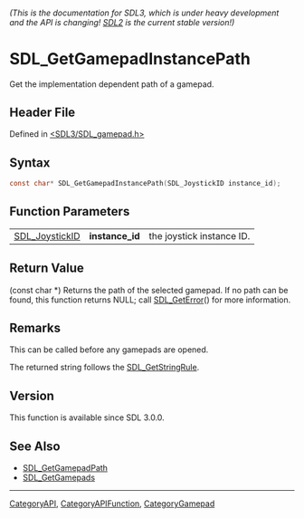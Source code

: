 ###### (This is the documentation for SDL3, which is under heavy development and the API is changing! [SDL2](https://wiki.libsdl.org/SDL2/) is the current stable version!)
# SDL_GetGamepadInstancePath

Get the implementation dependent path of a gamepad.

## Header File

Defined in [<SDL3/SDL_gamepad.h>](https://github.com/libsdl-org/SDL/blob/main/include/SDL3/SDL_gamepad.h)

## Syntax

```c
const char* SDL_GetGamepadInstancePath(SDL_JoystickID instance_id);
```

## Function Parameters

|                                  |                 |                           |
| -------------------------------- | --------------- | ------------------------- |
| [SDL_JoystickID](SDL_JoystickID) | **instance_id** | the joystick instance ID. |

## Return Value

(const char *) Returns the path of the selected gamepad. If no path can be
found, this function returns NULL; call [SDL_GetError](SDL_GetError)() for
more information.

## Remarks

This can be called before any gamepads are opened.

The returned string follows the [SDL_GetStringRule](SDL_GetStringRule).

## Version

This function is available since SDL 3.0.0.

## See Also

- [SDL_GetGamepadPath](SDL_GetGamepadPath)
- [SDL_GetGamepads](SDL_GetGamepads)

----
[CategoryAPI](CategoryAPI), [CategoryAPIFunction](CategoryAPIFunction), [CategoryGamepad](CategoryGamepad)

